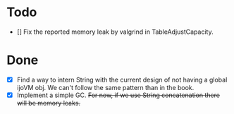# Todo

- [] Fix the reported memory leak by valgrind in TableAdjustCapacity.

# Done
- [X] Find a way to intern String with the current design of not having a global ijoVM obj. We can't follow the same pattern than in the book.
- [X] Implement a simple GC. ~~For now, if we use String concatenation there will be memory leaks.~~
